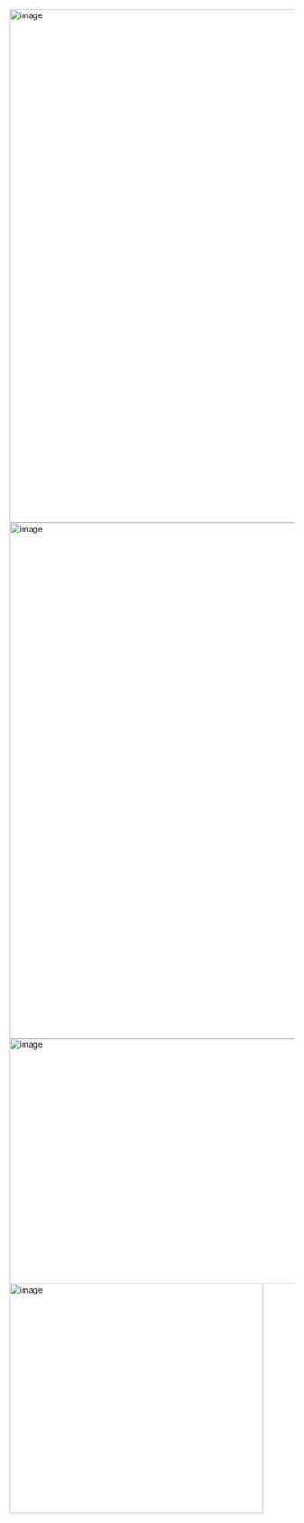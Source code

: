 
<img width="1895" height="906" alt="image" src="https://github.com/user-attachments/assets/45305adf-0dc5-4026-beba-5c4bb2fe6c16" />

<img width="1897" height="909" alt="image" src="https://github.com/user-attachments/assets/f63bc47a-0ebb-42e6-b058-03c8a47c569f" />

<img width="880" height="433" alt="image" src="https://github.com/user-attachments/assets/417b1001-173f-44a9-9f47-4b5801261d5e" />

<img width="449" height="405" alt="image" src="https://github.com/user-attachments/assets/9c90fec3-ab96-4285-bfc9-dc0767dee98c" />


